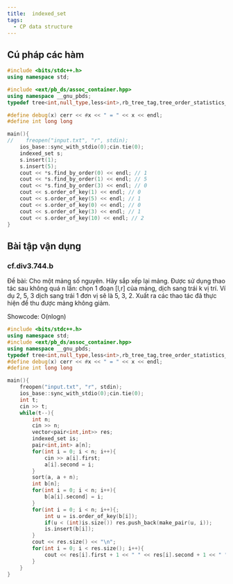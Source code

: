 ```yaml
---
title:  indexed_set
tags:
  - CP data structure
---
```


## Cú pháp các hàm
```cpp
#include <bits/stdc++.h>
using namespace std;

#include <ext/pb_ds/assoc_container.hpp>
using namespace __gnu_pbds;
typedef tree<int,null_type,less<int>,rb_tree_tag,tree_order_statistics_node_update> indexed_set;

#define debug(x) cerr << #x << " = " << x << endl;
#define int long long

main(){
//    freopen("input.txt", "r", stdin);
    ios_base::sync_with_stdio(0);cin.tie(0);
    indexed_set s;
    s.insert(1);
    s.insert(5);
    cout << *s.find_by_order(0) << endl; // 1
    cout << *s.find_by_order(1) << endl; // 5
    cout << *s.find_by_order(3) << endl; // 0
    cout << s.order_of_key(1) << endl; // 0
    cout << s.order_of_key(5) << endl; // 1
    cout << s.order_of_key(0) << endl; // 0
    cout << s.order_of_key(3) << endl; // 1
    cout << s.order_of_key(10) << endl; // 2
}
```

## Bài tập vận dụng

### cf.div3.744.b

Đề bài: Cho một mảng số nguyên. Hãy sắp xếp lại mảng. Được sử dụng thao tác sau không quá n lần: chọn 1 đoạn [l,r] của mảng, dịch sang trái k vị trí. Ví dụ 2, 5, 3 dịch sang trái 1 đơn vị sẽ là 5, 3, 2. Xuất ra các thao tác đã thực hiện để thu được mảng không giảm.

Showcode: O(nlogn)
```cpp
#include <bits/stdc++.h>
using namespace std;
#include <ext/pb_ds/assoc_container.hpp>
using namespace __gnu_pbds;
typedef tree<int,null_type,less<int>,rb_tree_tag,tree_order_statistics_node_update> indexed_set;
#define debug(x) cerr << #x << " = " << x << endl;
#define int long long

main(){
    freopen("input.txt", "r", stdin);
    ios_base::sync_with_stdio(0);cin.tie(0);
    int t;
    cin >> t;
    while(t--){
        int n;
        cin >> n;
        vector<pair<int,int>> res;
        indexed_set is;
        pair<int,int> a[n];
        for(int i = 0; i < n; i++){
            cin >> a[i].first;
            a[i].second = i;
        }
        sort(a, a + n);
        int b[n];
        for(int i = 0; i < n; i++){
            b[a[i].second] = i;
        }
        for(int i = 0; i < n; i++){;
            int u = is.order_of_key(b[i]);
            if(u < (int)is.size()) res.push_back(make_pair(u, i));
            is.insert(b[i]);
        }
        cout << res.size() << "\n";
        for(int i = 0; i < res.size(); i++){
            cout << res[i].first + 1 << " " << res[i].second + 1 << " " << res[i].second - res[i].first << "\n";
        }
    }
}
```



